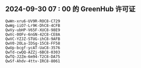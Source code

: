 ## 2024-09-30 07 : 00 的 GreenHub 许可证
```
QwWn-xru6-UV9R-ROC8-C729
QwWg-iiO7-Lr9K-DhC8-4CFB
QwVy-ubHP-V65F-XUC8-98E9
QwVc-0OFv-6nGN-42C8-CE8A
QwVC-YZJZ-STUG-ihC8-9AFB
QwV0-2OLa-IDSg-15C8-FF58
QwUp-bcgf-ycAT-UaC8-3576
QwTd-cwQQ-AZZj-6BC8-0303
QwTQ-J2Zm-6m94-T2C8-DA75
QwSf-Ahdv-4ttv-IRC8-8061
```
